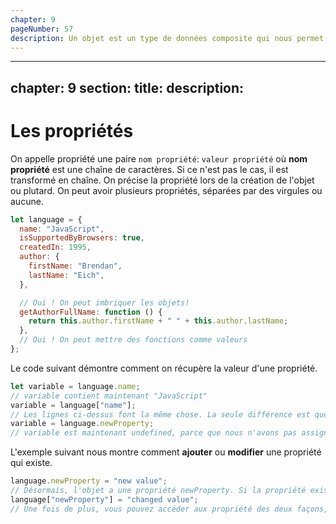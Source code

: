 ```yaml
---
chapter: 9
pageNumber: 57
description: Un objet est un type de données composite qui nous permet de stocker et organiser les données en des paires de clé-valeur. Chaque paire est appelée propriété. Les propriétés sont utilisée pour représenter des caractéristiques, des attributs ou des fonctionnalités de l'objet.
---
```


---
chapter: 9
section: 
title: 
description: 
---

# Les propriétés

On appelle propriété une paire `nom propriété`: `valeur propriété` où **nom propriété** est une chaîne de caractères. Si ce n'est pas le cas, il est transformé en chaîne. On précise la propriété lors de la création de l'objet ou plutard. On peut avoir plusieurs propriétés, séparées par des virgules ou aucune.

```javascript
let language = {
  name: "JavaScript",
  isSupportedByBrowsers: true,
  createdIn: 1995,
  author: {
    firstName: "Brendan",
    lastName: "Eich",
  },

  // Oui ! On peut imbriquer les objets!
  getAuthorFullName: function () {
    return this.author.firstName + " " + this.author.lastName;
  },
  // Oui ! On peut mettre des fonctions comme valeurs
};
```

Le code suivant démontre comment on récupère la valeur d'une propriété.

```javascript
let variable = language.name;
// variable contient maintenant "JavaScript"
variable = language["name"];
// Les lignes ci-dessus font la même chose. La seule différence est que la seconde syntaxe vous donne la possibilité d'utiliser n'importe quelle chaine comme nom de propriété, mais tout de même c'est moins lisible.
variable = language.newProperty;
// variable est maintenant undefined, parce que nous n'avons pas assigné cette propriété encore.
```

L'exemple suivant nous montre comment **ajouter** ou **modifier** une propriété qui existe.

```javascript
language.newProperty = "new value";
// Désormais, l'objet a une propriété newProperty. Si la propriété existait, sa valeur aurait été remplacée.
language["newProperty"] = "changed value";
// Une fois de plus, vous pouvez accéder aux propriété des deux façons, mais la première (notation avec un point) est plus recommandée.
```
